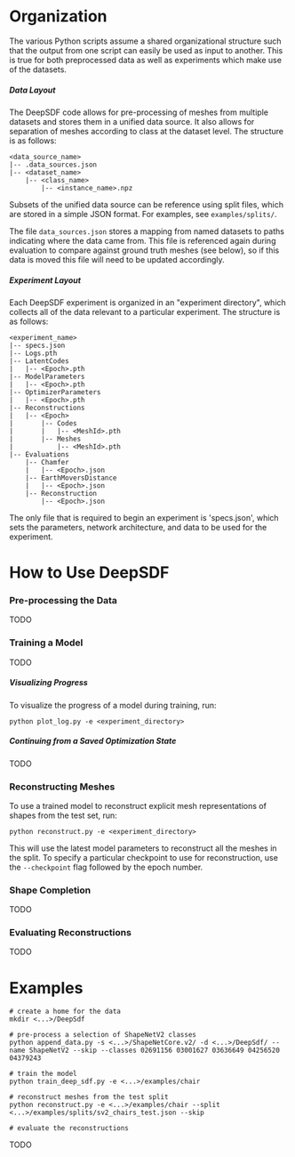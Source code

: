 # Organization

The various Python scripts assume a shared organizational structure such that the output from one script can easily be used as input to another. This is true for both preprocessed data as well as experiments which make use of the datasets.

##### Data Layout

The DeepSDF code allows for pre-processing of meshes from multiple datasets and stores them in a unified data source. It also allows for separation of meshes according to class at the dataset level. The structure is as follows:

```
<data_source_name>
|-- .data_sources.json 
|-- <dataset_name>
    |-- <class_name>
        |-- <instance_name>.npz
```

Subsets of the unified data source can be reference using split files, which are stored in a simple JSON format. For examples, see `examples/splits/`. 

The file `data_sources.json` stores a mapping from named datasets to paths indicating where the data came from. This file is referenced again during evaluation to compare against ground truth meshes (see below), so if this data is moved this file will need to be updated accordingly.

##### Experiment Layout

Each DeepSDF experiment is organized in an "experiment directory", which collects all of the data relevant to a particular experiment. The structure is as follows:

```
<experiment_name>
|-- specs.json
|-- Logs.pth
|-- LatentCodes
|   |-- <Epoch>.pth
|-- ModelParameters
|   |-- <Epoch>.pth
|-- OptimizerParameters
|   |-- <Epoch>.pth
|-- Reconstructions
|   |-- <Epoch>
|       |-- Codes
|       |   |-- <MeshId>.pth
|       |-- Meshes
|           |-- <MeshId>.pth
|-- Evaluations
    |-- Chamfer
    |   |-- <Epoch>.json
    |-- EarthMoversDistance
    |   |-- <Epoch>.json
    |-- Reconstruction
        |-- <Epoch>.json
```

The only file that is required to begin an experiment is 'specs.json', which sets the parameters, network architecture, and data to be used for the experiment.

# How to Use DeepSDF

### Pre-processing the Data

TODO

### Training a Model

TODO

##### Visualizing Progress

To visualize the progress of a model during training, run:

```
python plot_log.py -e <experiment_directory>
```

##### Continuing from a Saved Optimization State

TODO

### Reconstructing Meshes

To use a trained model to reconstruct explicit mesh representations of shapes from the test set, run:

```
python reconstruct.py -e <experiment_directory>
```

This will use the latest model parameters to reconstruct all the meshes in the split. To specify a particular checkpoint to use for reconstruction, use the ```--checkpoint``` flag followed by the epoch number.

### Shape Completion

TODO

### Evaluating Reconstructions

TODO

# Examples

```
# create a home for the data
mkdir <...>/DeepSdf

# pre-process a selection of ShapeNetV2 classes
python append_data.py -s <...>/ShapeNetCore.v2/ -d <...>/DeepSdf/ --name ShapeNetV2 --skip --classes 02691156 03001627 03636649 04256520 04379243

# train the model
python train_deep_sdf.py -e <...>/examples/chair

# reconstruct meshes from the test split
python reconstruct.py -e <...>/examples/chair --split <...>/examples/splits/sv2_chairs_test.json --skip

# evaluate the reconstructions

```

TODO
